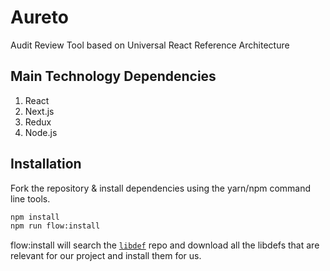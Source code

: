 # Aureto

Audit Review Tool based on Universal React Reference Architecture

## Main Technology Dependencies

1. React
2. Next.js
3. Redux
4. Node.js

## Installation

Fork the repository & install dependencies using the yarn/npm command line tools.

```sh
npm install
npm run flow:install
```

flow:install will search the [`libdef`](https://github.com/flow-typed/flow-typed/blob/master/README.md) repo and download all the libdefs that are relevant for our project and install them for us.
